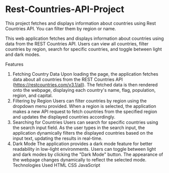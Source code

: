 # Rest-Countries-API-Project
This project fetches and displays information about countries using Rest Countries API.  You can filter them by region or name.

This web application fetches and displays information about countries using data from the REST Countries API. Users can view all countries, filter countries by region, search for specific countries, and toggle between light and dark modes.

Features
1. Fetching Country Data
Upon loading the page, the application fetches data about all countries from the REST Countries API (https://restcountries.com/v3.1/all).
The fetched data is then rendered onto the webpage, displaying each country's name, flag, population, region, and capital.
2. Filtering by Region
Users can filter countries by region using the dropdown menu provided.
When a region is selected, the application makes a new API request to fetch countries from the specified region and updates the displayed countries accordingly.
3. Searching for Countries
Users can search for specific countries using the search input field.
As the user types in the search input, the application dynamically filters the displayed countries based on the input text, updating the results in real-time.
4. Dark Mode
The application provides a dark mode feature for better readability in low-light environments.
Users can toggle between light and dark modes by clicking the "Dark Mode" button.
The appearance of the webpage changes dynamically to reflect the selected mode.
Technologies Used
HTML
CSS
JavaScript  
